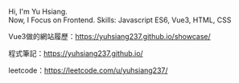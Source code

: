 Hi, I'm Yu Hsiang.  
Now, I Focus on Frontend.
Skills: Javascript ES6, Vue3, HTML, CSS  

Vue3做的網站履歷：https://yuhsiang237.github.io/showcase/

程式筆記：https://yuhsiang237.github.io/

leetcode：https://leetcode.com/u/yuhsiang237/
